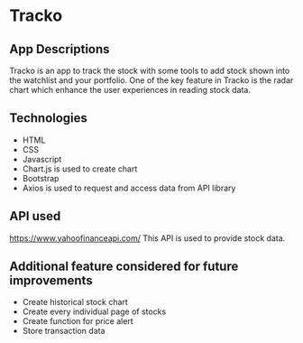 # Tracko
## App Descriptions
Tracko is an app to track the stock with some tools to add stock shown into the watchlist and your portfolio. One of the key feature in Tracko is the radar chart which enhance the user experiences in reading stock data.

## Technologies
- HTML
- CSS
- Javascript
- Chart.js is used to create chart
- Bootstrap
- Axios is used to request and access data from API library

## API used
https://www.yahoofinanceapi.com/ This API is used to provide stock data.

## Additional feature considered for future improvements
- Create historical stock chart
- Create every individual page of stocks
- Create function for price alert
- Store transaction data

